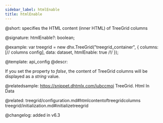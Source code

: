 ```yaml
---
sidebar_label: htmlEnable
title: htmlEnable
---          
```


@short: specifies the HTML content (inner HTML) of TreeGrid columns

@signature: htmlEnable?: boolean;

@example: 
var treegrid = new dhx.TreeGrid("treegrid_container", {
    columns: [// columns config],
    data: dataset,
    htmlEnable: true /*!*/
});

@template:	api_config
@descr: 

If you set the property to *false*, the content of TreeGrid columns will be displayed as a *string* value.

@relatedsample: https://snippet.dhtmlx.com/iubccmoi	TreeGrid. Html In Data

@related: treegrid/configuration.md#htmlcontentoftreegridcolumns
treegrid/initialization.md#initializetreegrid

@changelog: added in v6.3
